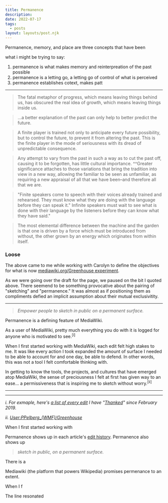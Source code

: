 ```yaml
---
title: Permanence 
description: 
date: 2022-07-17
tags:
  - posts
layout: layouts/post.njk
---
```

Permanence, memory, and place are three concepts that have been 


what i might be trying to say:
1. permanence is what makes memory and reinterpreation of the past possible
2. permanence is a letting go, a letting go of control of what is perceived
3. permanence establishes cotext, makes patt


---

> The fatal metaphor of progress, which means leaving things behind us, has obscured the real idea of growth, which means leaving things inside us.

> ...a better explanation of the past can only help to better predict the future.

> A finite player is trained not only to anticipate every future possibility, but to control the future, to prevent it from altering the past. This is the finite player in the mode of seriousness with its dread of unpredictable consequence.

> Any attempt to vary from the past in such a way as to cut the past off, causing it to be forgotten, has little cultural importance. ^^Greater significance attaches to those variations that bring the tradition into view in a new way, allowing the familiar to be seen as unfamiliar, as requiring a new appraisal of all that we have been–and therefore all that we are.

> "Finite speakers come to speech with their voices already trained and rehearsed. They must know what they are doing with the language before they can speak it." Infinite speakers must wait to see what is done with their language by the listeners before they can know what they have said." 

> The most elemental difference between the machine and the garden is that one is driven by a force which must be introduced from without, the other grown by an energy which originates from within itself.

### Loose

The above came to me while working with Carolyn to define the objectives for what is now [mediawiki.org/Greenhouse experiment](https://www.mediawiki.org/wiki/Greenhouse_experiment).

As we were going over the draft for the page, we paused on the bit I quoted above. There seemend to be something provocative about the pairing of "sketching" and "permanence." It was almost as if positioning them as compliments defied an implicit assumption about their mutual exclusivitity.



---

> _Empower people to sketch in public on a permanent surface._

Permanence is a defining feature of MediaWiki. 

As a user of MediaWiki, pretty much everything you do with it is logged for anyone who is motivated to see.<sup>[i]</sup> 

When I first started working with MediaWiki, each edit felt high stakes to me. It was like every action I took expanded the amount of surface I needed to be able to account for and one day, be able to defend. In other words, this was not a tool I felt comfortable thinking with. 

In getting to know the tools, the projects, and cultures that have emerged atop MediaWiki, the sense of preciousness I felt at first has given way to an ease... a permissiveness that is inspiring me to sketch without worry.<sup>[ii]</sup>


---





---
_i. For exmaple, here's [a list of every edit](https://www.mediawiki.org/w/index.php?title=Special:Log&dir=prev&limit=500&type=&user=User%3APPelberg+%28WMF%29&page=&wpdate=&tagfilter=&wpfilters%5B0%5D=thanks) I have "[Thanked](https://www.mediawiki.org/wiki/Extension:Thanks)" since February 2019._

_ii. [User:PPelberg_(WMF)/Greenhouse](https://www.mediawiki.org/wiki/User:PPelberg_(WMF)/Greenhouse)_


  
  

When I first started working with 




Permanence shows up in each article's [edit history](https://en.wikipedia.org/wiki/Help:Page_history). Permanence also shows up 






> _sketch in public, on a permanent surface._



There is a  


Mediawiki (the platform that powers Wikipedia) promises permenance to an extent.

When I f





The line resonated 

